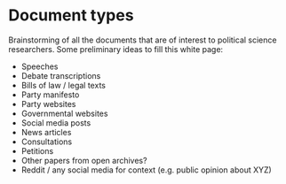 # Document types



Brainstorming of all the documents that are of interest to political science researchers. Some preliminary ideas to fill this white page: 

* Speeches
* Debate transcriptions
* Bills of law / legal texts
* Party manifesto
* Party websites
* Governmental websites
* Social media posts
* News articles
* Consultations
* Petitions
* Other papers from open archives?
* Reddit / any social media for context (e.g. public opinion about XYZ)

